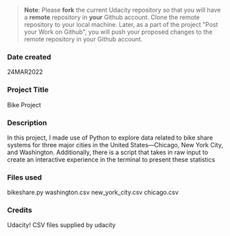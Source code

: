 >**Note**: Please **fork** the current Udacity repository so that you will have a **remote** repository in **your** Github account. Clone the remote repository to your local machine. Later, as a part of the project "Post your Work on Github", you will push your proposed changes to the remote repository in your Github account.

### Date created
24MAR2022

### Project Title
Bike Project

### Description
In this project, I made use of Python to explore data related to bike share systems for three major cities in the United States—Chicago, New York City, and Washington.  Additionally, there is a script that takes in raw input to create an interactive experience in the terminal to present these statistics

### Files used
bikeshare.py
washington.csv
new_york_city.csv
chicago.csv


### Credits
Udacity!
CSV files supplied by udacity

